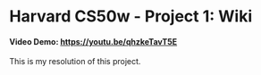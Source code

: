 # Harvard CS50w - Project 1: Wiki
#### Video Demo:  <https://youtu.be/qhzkeTavT5E>
This is my resolution of this project.
